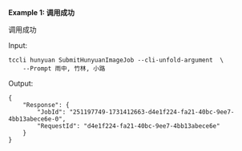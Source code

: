**Example 1: 调用成功**

调用成功

Input: 

```
tccli hunyuan SubmitHunyuanImageJob --cli-unfold-argument  \
    --Prompt 雨中, 竹林, 小路
```

Output: 
```
{
    "Response": {
        "JobId": "251197749-1731412663-d4e1f224-fa21-40bc-9ee7-4bb13abece6e-0",
        "RequestId": "d4e1f224-fa21-40bc-9ee7-4bb13abece6e"
    }
}
```

